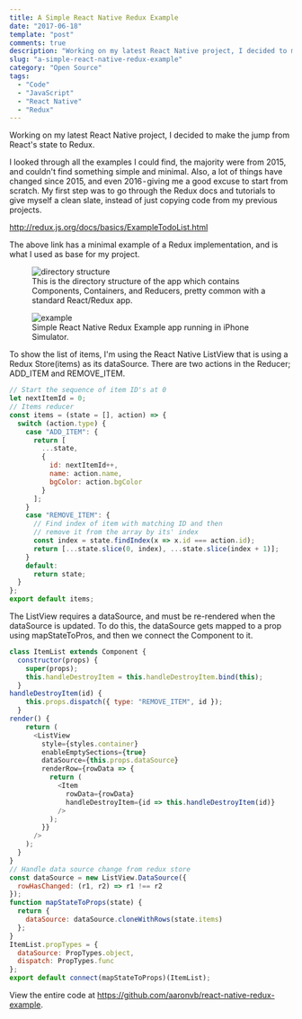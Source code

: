 ```yaml
---
title: A Simple React Native Redux Example
date: "2017-06-18"
template: "post"
comments: true
description: "Working on my latest React Native project, I decided to make the jump from React’s state to Redux."
slug: "a-simple-react-native-redux-example"
category: "Open Source"
tags:
  - "Code"
  - "JavaScript"
  - "React Native"
  - "Redux"
---
```


Working on my latest React Native project, I decided to make the jump from React's state to Redux.

I looked through all the examples I could find, the majority were from 2015, and couldn't find something simple and minimal. Also, a lot of things have changed since 2015, and even 2016 - giving me a good excuse to start from scratch. My first step was to go through the Redux docs and tutorials to give myself a clean slate, instead of just copying code from my previous projects.

http://redux.js.org/docs/basics/ExampleTodoList.html

The above link has a minimal example of a Redux implementation, and is what I used as base for my project.

<figure>
  <img src="/media/a-simple-react-native-redux-example/1.png" alt="directory structure">
  <figcaption>
    This is the directory structure of the app which contains Components, Containers, and Reducers, pretty common with a standard React/Redux app.
  </figcaption>
</figure>


<figure>
  <img src="/media/a-simple-react-native-redux-example/2.gif" alt="example">
  <figcaption>Simple React Native Redux Example app running in iPhone Simulator.</figcaption>
</figure>

To show the list of items, I'm using the React Native ListView that is using a Redux Store(items) as its dataSource. There are two actions in the Reducer; ADD\_ITEM and REMOVE\_ITEM.

```javascript
// Start the sequence of item ID's at 0
let nextItemId = 0;
// Items reducer
const items = (state = [], action) => {
  switch (action.type) {
    case "ADD_ITEM": {
      return [
        ...state,
        {
          id: nextItemId++,
          name: action.name,
          bgColor: action.bgColor
        }
      ];
    }
    case "REMOVE_ITEM": {
      // Find index of item with matching ID and then
      // remove it from the array by its' index
      const index = state.findIndex(x => x.id === action.id);
      return [...state.slice(0, index), ...state.slice(index + 1)];
    }
    default:
      return state;
  }
};
export default items;
```

The ListView requires a dataSource, and must be re-rendered when the dataSource is updated. To do this, the dataSource gets mapped to a prop using mapStateToPros, and then we connect the Component to it.

```javascript
class ItemList extends Component {
  constructor(props) {
    super(props);
    this.handleDestroyItem = this.handleDestroyItem.bind(this);
  }
handleDestroyItem(id) {
    this.props.dispatch({ type: "REMOVE_ITEM", id });
  }
render() {
    return (
      <ListView
        style={styles.container}
        enableEmptySections={true}
        dataSource={this.props.dataSource}
        renderRow={rowData => {
          return (
            <Item
              rowData={rowData}
              handleDestroyItem={id => this.handleDestroyItem(id)}
            />
          );
        }}
      />
    );
  }
}
// Handle data source change from redux store
const dataSource = new ListView.DataSource({
  rowHasChanged: (r1, r2) => r1 !== r2
});
function mapStateToProps(state) {
  return {
    dataSource: dataSource.cloneWithRows(state.items)
  };
}
ItemList.propTypes = {
  dataSource: PropTypes.object,
  dispatch: PropTypes.func
};
export default connect(mapStateToProps)(ItemList);
```

View the entire code at https://github.com/aaronvb/react-native-redux-example.